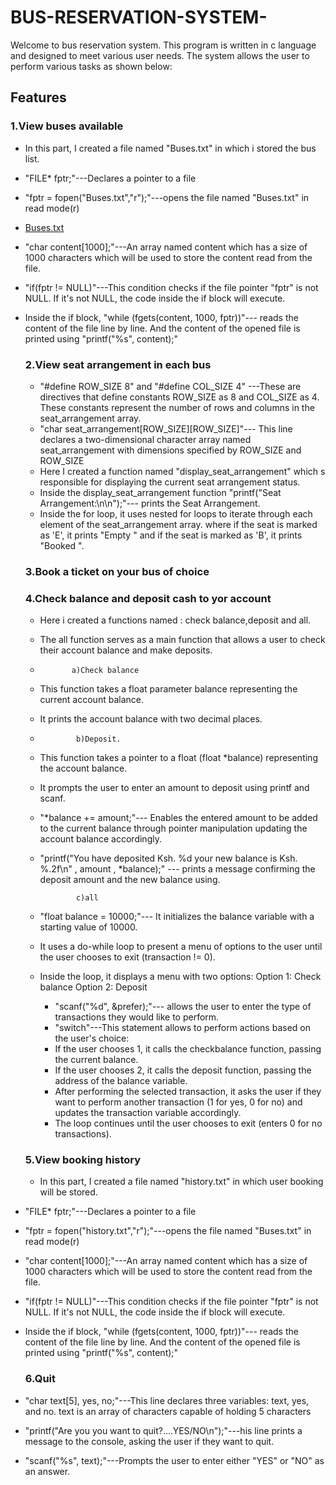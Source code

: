 # BUS-RESERVATION-SYSTEM-
Welcome to bus reservation system. This program is written in c language and designed to meet various user needs. The system allows the user to perform various tasks as shown below:
## Features 
### 1.View buses available
- In this part, I created a file named "Buses.txt" in which i stored the bus list.
- "FILE* fptr;"---Declares a pointer to a file
- "fptr = fopen("Buses.txt","r");"---opens the file named "Buses.txt" in read mode(r)
- [Buses.txt](https://github.com/josephk254/BUS-RESERVATION-SYSTEM-/files/13452766/Buses.txt)
- "char content[1000];"---An array named content which has a size of 1000 characters which will be used to store the content read from the file.
- "if(fptr != NULL)"---This condition checks if the file pointer "fptr" is not NULL. If it's not NULL, the code inside the if block will execute.
- Inside the if block, "while (fgets(content, 1000, fptr))"--- reads the content of the file line by line. And the content of the opened file is printed using "printf("%s", content);"

   ### 2.View seat arrangement in each bus
  - "#define ROW_SIZE 8" and "#define COL_SIZE 4" ---These are directives that define constants ROW_SIZE as 8 and COL_SIZE as 4. These constants represent the number of rows and columns in the seat_arrangement array.
  - "char seat_arrangement[ROW_SIZE][ROW_SIZE]"--- This line declares a two-dimensional character array named seat_arrangement with dimensions specified by ROW_SIZE and ROW_SIZE
  - Here I created a function named "display_seat_arrangement" which s responsible for displaying the current seat arrangement status.
  - Inside the display_seat_arrangement function "printf("Seat Arrangement:\n\n");"--- prints the Seat Arrangement.
  - Inside the for loop, it uses nested for loops to iterate through each element of the seat_arrangement array. where if the seat is marked as 'E', it prints "Empty " and if the seat is marked as 'B', it prints "Booked ".
   ### 3.Book a ticket on your bus of choice
  
   ### 4.Check balance and deposit cash to yor account
  - Here i created a functions named : check balance,deposit and all.
  - The all function serves as a main function that allows a user to check their account balance and make deposits.
  - 
               a)Check balance
  - This function takes a float parameter balance representing the current account balance.
  - It prints the account balance with two decimal places.
  - 
                b)Deposit.
  - This function takes a pointer to a float (float *balance) representing the account balance.
  - It prompts the user to enter an amount to deposit using printf and scanf.
  - "*balance += amount;"--- Enables the entered amount to be added to the current balance through pointer manipulation updating the account balance accordingly.
  - "printf("You have deposited Ksh. %d your new balance is Ksh. %.2f\n" , amount , *balance);" --- prints a message confirming the deposit amount and the new balance using.

                c)all
  - "float balance = 10000;"--- It initializes the balance variable with a starting value of 10000.
  - It uses a do-while loop to present a menu of options to the user until the user chooses to exit (transaction != 0).
  - Inside the loop, it displays a menu with two options:
                 Option 1: Check balance
                  Option 2: Deposit
    - "scanf("%d", &prefer);"--- allows the user to enter the type of transactions they would like to perform.
    - "switch"---This statement allows to perform actions based on the user's choice:
    - If the user chooses 1, it calls the checkbalance function, passing the current balance.
    - If the user chooses 2, it calls the deposit function, passing the address of the balance variable.
    - After performing the selected transaction, it asks the user if they want to perform another transaction (1 for yes, 0 for no) and updates the transaction variable accordingly.
    - The loop continues until the user chooses to exit (enters 0 for no transactions).
   ### 5.View booking history
  - In this part, I created a file named "history.txt" in which user booking will be stored.
- "FILE* fptr;"---Declares a pointer to a file
- "fptr = fopen("history.txt","r");"---opens the file named "Buses.txt" in read mode(r)
- "char content[1000];"---An array named content which has a size of 1000 characters which will be used to store the content read from the file.
- "if(fptr != NULL)"---This condition checks if the file pointer "fptr" is not NULL. If it's not NULL, the code inside the if block will execute.
- Inside the if block, "while (fgets(content, 1000, fptr))"--- reads the content of the file line by line. And the content of the opened file is printed using "printf("%s", content);"

   ### 6.Quit
- "char text[5], yes, no;"---This line declares three variables: text, yes, and no. text is an array of characters capable of holding 5 characters
- "printf("Are you you want to quit?....YES/NO\n");"---his line prints a message to the console, asking the user if they want to quit.
- "scanf("%s", text);"---Prompts the user to enter either "YES" or "NO" as an answer.
